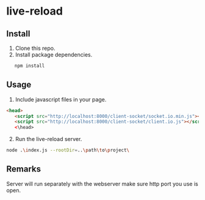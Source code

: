 # live-reload

## Install
 1. Clone this repo.
 2. Install package dependencies.
 ```bash
    npm install
 ```

## Usage
 1. Include javascript files in your page.
 ```HTML
 <head>
    <script src="http://localhost:8000/client-socket/socket.io.min.js"></script>
    <script src="http://localhost:8000/client-socket/client.io.js"></script>
    <\head>
 ```

 2. Run the live-reload server.
 ```bash
node .\index.js --rootDir=..\path\to\project\
 ```

 ## Remarks

 Server will run separately with the webserver make sure http port you use is open.